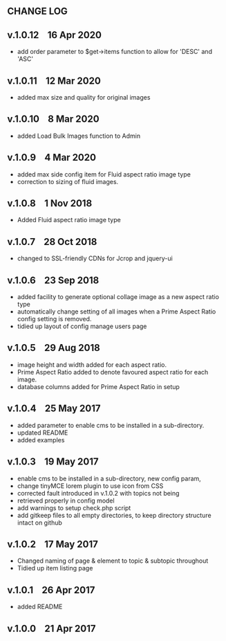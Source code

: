 ## CHANGE LOG

## v.1.0.12 &nbsp;&nbsp;&nbsp;16 Apr 2020
* add order parameter to $get->items function to allow for 'DESC' and 'ASC'

## v.1.0.11 &nbsp;&nbsp;&nbsp;12 Mar 2020
* added max size and quality for original images

## v.1.0.10 &nbsp;&nbsp;&nbsp;8 Mar 2020
* added Load Bulk Images function to Admin

## v.1.0.9 &nbsp;&nbsp;&nbsp;4 Mar 2020
* added max side config item for Fluid aspect ratio image type
* correction to sizing of fluid images.

## v.1.0.8 &nbsp;&nbsp;&nbsp;1 Nov 2018
* Added Fluid aspect ratio image type

## v.1.0.7 &nbsp;&nbsp;&nbsp;28 Oct 2018
* changed to SSL-friendly CDNs for Jcrop and jquery-ui

## v.1.0.6 &nbsp;&nbsp;&nbsp;23 Sep 2018
* added facility to generate optional collage image as a new aspect ratio type
* automatically change setting of all images when a Prime Aspect Ratio config setting is removed.
* tidied up layout of config manage users page

## v.1.0.5 &nbsp;&nbsp;&nbsp;29 Aug 2018
* image height and width added for each aspect ratio.
* Prime Aspect Ratio added to denote favoured aspect ratio for each image.
* database columns added for Prime Aspect Ratio in setup

## v.1.0.4 &nbsp;&nbsp;&nbsp;25 May 2017
* added parameter to enable cms to be installed in a sub-directory.
* updated README
* added examples

## v.1.0.3 &nbsp;&nbsp;&nbsp;19 May 2017
* enable cms to be installed in a sub-directory, new config param,
* change tinyMCE lorem plugin to use icon from CSS
* corrected fault introduced in v.1.0.2 with topics not being
* retrieved properly in config model
* add warnings to setup check.php script
* add gitkeep files to all empty directories, to keep directory structure intact on github

## v.1.0.2 &nbsp;&nbsp;&nbsp;17 May 2017
* Changed naming of page & element to topic & subtopic throughout
* Tidied up item listing page

## v.1.0.1 &nbsp;&nbsp;&nbsp;26 Apr 2017
* added README

## v.1.0.0 &nbsp;&nbsp;&nbsp;21 Apr 2017

